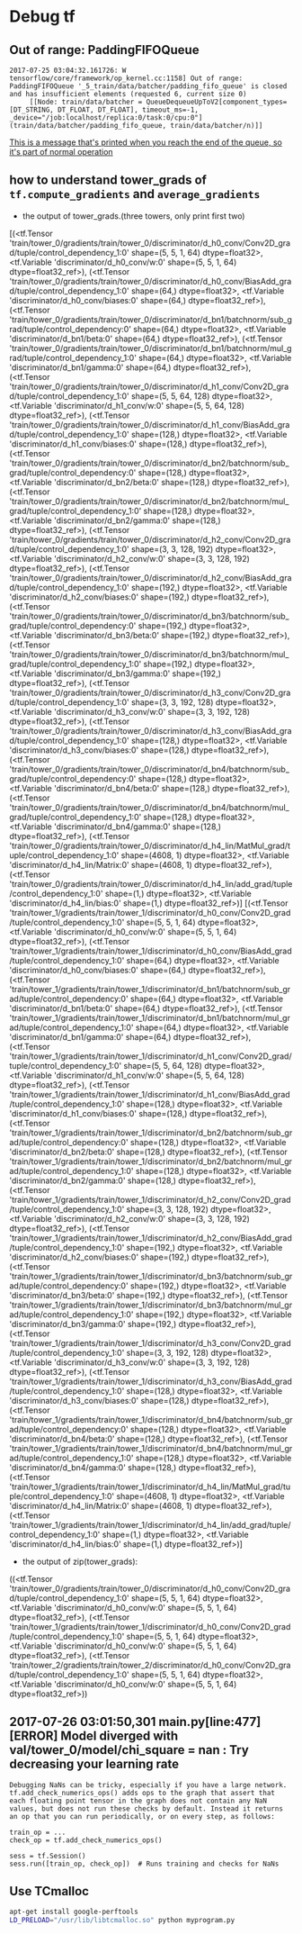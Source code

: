 # Debug tf

## Out of range: PaddingFIFOQueue 

```text
2017-07-25 03:04:32.161726: W tensorflow/core/framework/op_kernel.cc:1158] Out of range: PaddingFIFOQueue '_5_train/data/batcher/padding_fifo_queue' is closed and has insufficient elements (requested 6, current size 0)
     [[Node: train/data/batcher = QueueDequeueUpToV2[component_types=[DT_STRING, DT_FLOAT, DT_FLOAT], timeout_ms=-1, _device="/job:localhost/replica:0/task:0/cpu:0"](train/data/batcher/padding_fifo_queue, train/data/batcher/n)]]
```

[This is a message that's printed when you reach the end of the queue, so it's part of normal operation](https://github.com/tensorflow/tensorflow/issues/923)

## how to understand tower_grads of `tf.compute_gradients` and `average_gradients` 

* the output of tower_grads.(three towers, only print first two)

[(<tf.Tensor 'train/tower_0/gradients/train/tower_0/discriminator/d_h0_conv/Conv2D_grad/tuple/control_dependency_1:0' shape=(5, 5, 1, 64) dtype=float32>,
  <tf.Variable 'discriminator/d_h0_conv/w:0' shape=(5, 5, 1, 64) dtype=float32_ref>),
 (<tf.Tensor 'train/tower_0/gradients/train/tower_0/discriminator/d_h0_conv/BiasAdd_grad/tuple/control_dependency_1:0' shape=(64,) dtype=float32>,
  <tf.Variable 'discriminator/d_h0_conv/biases:0' shape=(64,) dtype=float32_ref>),
 (<tf.Tensor 'train/tower_0/gradients/train/tower_0/discriminator/d_bn1/batchnorm/sub_grad/tuple/control_dependency:0' shape=(64,) dtype=float32>,
  <tf.Variable 'discriminator/d_bn1/beta:0' shape=(64,) dtype=float32_ref>),
 (<tf.Tensor 'train/tower_0/gradients/train/tower_0/discriminator/d_bn1/batchnorm/mul_grad/tuple/control_dependency_1:0' shape=(64,) dtype=float32>,
  <tf.Variable 'discriminator/d_bn1/gamma:0' shape=(64,) dtype=float32_ref>),
 (<tf.Tensor 'train/tower_0/gradients/train/tower_0/discriminator/d_h1_conv/Conv2D_grad/tuple/control_dependency_1:0' shape=(5, 5, 64, 128) dtype=float32>,
  <tf.Variable 'discriminator/d_h1_conv/w:0' shape=(5, 5, 64, 128) dtype=float32_ref>),
 (<tf.Tensor 'train/tower_0/gradients/train/tower_0/discriminator/d_h1_conv/BiasAdd_grad/tuple/control_dependency_1:0' shape=(128,) dtype=float32>,
  <tf.Variable 'discriminator/d_h1_conv/biases:0' shape=(128,) dtype=float32_ref>),
 (<tf.Tensor 'train/tower_0/gradients/train/tower_0/discriminator/d_bn2/batchnorm/sub_grad/tuple/control_dependency:0' shape=(128,) dtype=float32>,
  <tf.Variable 'discriminator/d_bn2/beta:0' shape=(128,) dtype=float32_ref>),
 (<tf.Tensor 'train/tower_0/gradients/train/tower_0/discriminator/d_bn2/batchnorm/mul_grad/tuple/control_dependency_1:0' shape=(128,) dtype=float32>,
  <tf.Variable 'discriminator/d_bn2/gamma:0' shape=(128,) dtype=float32_ref>),
 (<tf.Tensor 'train/tower_0/gradients/train/tower_0/discriminator/d_h2_conv/Conv2D_grad/tuple/control_dependency_1:0' shape=(3, 3, 128, 192) dtype=float32>,
  <tf.Variable 'discriminator/d_h2_conv/w:0' shape=(3, 3, 128, 192) dtype=float32_ref>),
 (<tf.Tensor 'train/tower_0/gradients/train/tower_0/discriminator/d_h2_conv/BiasAdd_grad/tuple/control_dependency_1:0' shape=(192,) dtype=float32>,
  <tf.Variable 'discriminator/d_h2_conv/biases:0' shape=(192,) dtype=float32_ref>),
 (<tf.Tensor 'train/tower_0/gradients/train/tower_0/discriminator/d_bn3/batchnorm/sub_grad/tuple/control_dependency:0' shape=(192,) dtype=float32>,
  <tf.Variable 'discriminator/d_bn3/beta:0' shape=(192,) dtype=float32_ref>),
 (<tf.Tensor 'train/tower_0/gradients/train/tower_0/discriminator/d_bn3/batchnorm/mul_grad/tuple/control_dependency_1:0' shape=(192,) dtype=float32>,
  <tf.Variable 'discriminator/d_bn3/gamma:0' shape=(192,) dtype=float32_ref>),
 (<tf.Tensor 'train/tower_0/gradients/train/tower_0/discriminator/d_h3_conv/Conv2D_grad/tuple/control_dependency_1:0' shape=(3, 3, 192, 128) dtype=float32>,
  <tf.Variable 'discriminator/d_h3_conv/w:0' shape=(3, 3, 192, 128) dtype=float32_ref>),
 (<tf.Tensor 'train/tower_0/gradients/train/tower_0/discriminator/d_h3_conv/BiasAdd_grad/tuple/control_dependency_1:0' shape=(128,) dtype=float32>,
  <tf.Variable 'discriminator/d_h3_conv/biases:0' shape=(128,) dtype=float32_ref>),
 (<tf.Tensor 'train/tower_0/gradients/train/tower_0/discriminator/d_bn4/batchnorm/sub_grad/tuple/control_dependency:0' shape=(128,) dtype=float32>,
  <tf.Variable 'discriminator/d_bn4/beta:0' shape=(128,) dtype=float32_ref>),
 (<tf.Tensor 'train/tower_0/gradients/train/tower_0/discriminator/d_bn4/batchnorm/mul_grad/tuple/control_dependency_1:0' shape=(128,) dtype=float32>,
  <tf.Variable 'discriminator/d_bn4/gamma:0' shape=(128,) dtype=float32_ref>),
 (<tf.Tensor 'train/tower_0/gradients/train/tower_0/discriminator/d_h4_lin/MatMul_grad/tuple/control_dependency_1:0' shape=(4608, 1) dtype=float32>,
  <tf.Variable 'discriminator/d_h4_lin/Matrix:0' shape=(4608, 1) dtype=float32_ref>),
 (<tf.Tensor 'train/tower_0/gradients/train/tower_0/discriminator/d_h4_lin/add_grad/tuple/control_dependency_1:0' shape=(1,) dtype=float32>,
  <tf.Variable 'discriminator/d_h4_lin/bias:0' shape=(1,) dtype=float32_ref>)]
[(<tf.Tensor 'train/tower_1/gradients/train/tower_1/discriminator/d_h0_conv/Conv2D_grad/tuple/control_dependency_1:0' shape=(5, 5, 1, 64) dtype=float32>,
  <tf.Variable 'discriminator/d_h0_conv/w:0' shape=(5, 5, 1, 64) dtype=float32_ref>),
 (<tf.Tensor 'train/tower_1/gradients/train/tower_1/discriminator/d_h0_conv/BiasAdd_grad/tuple/control_dependency_1:0' shape=(64,) dtype=float32>,
  <tf.Variable 'discriminator/d_h0_conv/biases:0' shape=(64,) dtype=float32_ref>),
 (<tf.Tensor 'train/tower_1/gradients/train/tower_1/discriminator/d_bn1/batchnorm/sub_grad/tuple/control_dependency:0' shape=(64,) dtype=float32>,
  <tf.Variable 'discriminator/d_bn1/beta:0' shape=(64,) dtype=float32_ref>),
 (<tf.Tensor 'train/tower_1/gradients/train/tower_1/discriminator/d_bn1/batchnorm/mul_grad/tuple/control_dependency_1:0' shape=(64,) dtype=float32>,
  <tf.Variable 'discriminator/d_bn1/gamma:0' shape=(64,) dtype=float32_ref>),
 (<tf.Tensor 'train/tower_1/gradients/train/tower_1/discriminator/d_h1_conv/Conv2D_grad/tuple/control_dependency_1:0' shape=(5, 5, 64, 128) dtype=float32>,
  <tf.Variable 'discriminator/d_h1_conv/w:0' shape=(5, 5, 64, 128) dtype=float32_ref>),
 (<tf.Tensor 'train/tower_1/gradients/train/tower_1/discriminator/d_h1_conv/BiasAdd_grad/tuple/control_dependency_1:0' shape=(128,) dtype=float32>,
  <tf.Variable 'discriminator/d_h1_conv/biases:0' shape=(128,) dtype=float32_ref>),
 (<tf.Tensor 'train/tower_1/gradients/train/tower_1/discriminator/d_bn2/batchnorm/sub_grad/tuple/control_dependency:0' shape=(128,) dtype=float32>,
  <tf.Variable 'discriminator/d_bn2/beta:0' shape=(128,) dtype=float32_ref>),
 (<tf.Tensor 'train/tower_1/gradients/train/tower_1/discriminator/d_bn2/batchnorm/mul_grad/tuple/control_dependency_1:0' shape=(128,) dtype=float32>,
  <tf.Variable 'discriminator/d_bn2/gamma:0' shape=(128,) dtype=float32_ref>),
 (<tf.Tensor 'train/tower_1/gradients/train/tower_1/discriminator/d_h2_conv/Conv2D_grad/tuple/control_dependency_1:0' shape=(3, 3, 128, 192) dtype=float32>,
  <tf.Variable 'discriminator/d_h2_conv/w:0' shape=(3, 3, 128, 192) dtype=float32_ref>),
 (<tf.Tensor 'train/tower_1/gradients/train/tower_1/discriminator/d_h2_conv/BiasAdd_grad/tuple/control_dependency_1:0' shape=(192,) dtype=float32>,
  <tf.Variable 'discriminator/d_h2_conv/biases:0' shape=(192,) dtype=float32_ref>),
 (<tf.Tensor 'train/tower_1/gradients/train/tower_1/discriminator/d_bn3/batchnorm/sub_grad/tuple/control_dependency:0' shape=(192,) dtype=float32>,
  <tf.Variable 'discriminator/d_bn3/beta:0' shape=(192,) dtype=float32_ref>),
 (<tf.Tensor 'train/tower_1/gradients/train/tower_1/discriminator/d_bn3/batchnorm/mul_grad/tuple/control_dependency_1:0' shape=(192,) dtype=float32>,
  <tf.Variable 'discriminator/d_bn3/gamma:0' shape=(192,) dtype=float32_ref>),
 (<tf.Tensor 'train/tower_1/gradients/train/tower_1/discriminator/d_h3_conv/Conv2D_grad/tuple/control_dependency_1:0' shape=(3, 3, 192, 128) dtype=float32>,
  <tf.Variable 'discriminator/d_h3_conv/w:0' shape=(3, 3, 192, 128) dtype=float32_ref>),
 (<tf.Tensor 'train/tower_1/gradients/train/tower_1/discriminator/d_h3_conv/BiasAdd_grad/tuple/control_dependency_1:0' shape=(128,) dtype=float32>,
  <tf.Variable 'discriminator/d_h3_conv/biases:0' shape=(128,) dtype=float32_ref>),
 (<tf.Tensor 'train/tower_1/gradients/train/tower_1/discriminator/d_bn4/batchnorm/sub_grad/tuple/control_dependency:0' shape=(128,) dtype=float32>,
  <tf.Variable 'discriminator/d_bn4/beta:0' shape=(128,) dtype=float32_ref>),
 (<tf.Tensor 'train/tower_1/gradients/train/tower_1/discriminator/d_bn4/batchnorm/mul_grad/tuple/control_dependency_1:0' shape=(128,) dtype=float32>,
  <tf.Variable 'discriminator/d_bn4/gamma:0' shape=(128,) dtype=float32_ref>),
 (<tf.Tensor 'train/tower_1/gradients/train/tower_1/discriminator/d_h4_lin/MatMul_grad/tuple/control_dependency_1:0' shape=(4608, 1) dtype=float32>,
  <tf.Variable 'discriminator/d_h4_lin/Matrix:0' shape=(4608, 1) dtype=float32_ref>),
 (<tf.Tensor 'train/tower_1/gradients/train/tower_1/discriminator/d_h4_lin/add_grad/tuple/control_dependency_1:0' shape=(1,) dtype=float32>,
  <tf.Variable 'discriminator/d_h4_lin/bias:0' shape=(1,) dtype=float32_ref>)]


* the output of zip(tower_grads):

((<tf.Tensor 'train/tower_0/gradients/train/tower_0/discriminator/d_h0_conv/Conv2D_grad/tuple/control_dependency_1:0' shape=(5, 5, 1, 64) dtype=float32>,
  <tf.Variable 'discriminator/d_h0_conv/w:0' shape=(5, 5, 1, 64) dtype=float32_ref>),
 (<tf.Tensor 'train/tower_1/gradients/train/tower_1/discriminator/d_h0_conv/Conv2D_grad/tuple/control_dependency_1:0' shape=(5, 5, 1, 64) dtype=float32>,
  <tf.Variable 'discriminator/d_h0_conv/w:0' shape=(5, 5, 1, 64) dtype=float32_ref>),
 (<tf.Tensor 'train/tower_2/gradients/train/tower_2/discriminator/d_h0_conv/Conv2D_grad/tuple/control_dependency_1:0' shape=(5, 5, 1, 64) dtype=float32>,
  <tf.Variable 'discriminator/d_h0_conv/w:0' shape=(5, 5, 1, 64) dtype=float32_ref>))

## 2017-07-26 03:01:50,301 main.py[line:477] [ERROR] Model diverged with val/tower_0/model/chi_square = nan : Try decreasing your learning rate

```test
Debugging NaNs can be tricky, especially if you have a large network. tf.add_check_numerics_ops() adds ops to the graph that assert that each floating point tensor in the graph does not contain any NaN values, but does not run these checks by default. Instead it returns an op that you can run periodically, or on every step, as follows:

train_op = ...
check_op = tf.add_check_numerics_ops()

sess = tf.Session()
sess.run([train_op, check_op])  # Runs training and checks for NaNs
```

## Use TCmalloc


```bash
apt-get install google-perftools
LD_PRELOAD="/usr/lib/libtcmalloc.so" python myprogram.py
```


